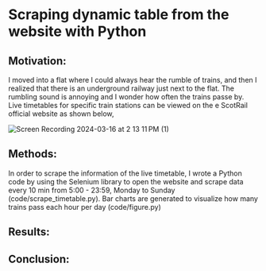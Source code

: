 # Scraping dynamic table from the website with Python
## Motivation: 

I moved into a flat where I could always hear the rumble of trains, and then I realized that there is an underground railway just next to the flat. The rumbling sound is annoying and I wonder how often the trains passe by. Live timetables for specific train stations can be viewed on the e ScotRail official website as shown below,

![Screen Recording 2024-03-16 at 2 13 11 PM (1)](https://github.com/QiaosiLi/scrape_dynamic_table_from_website_with_python/assets/140426435/2d017c07-2971-49c4-98ed-81dc976f0dd9)

## Methods:
In order to scrape the information of the live timetable, I wrote a Python code by using the Selenium library to open the website and scrape data every 10 min from 5:00 - 23:59, Monday to Sunday (code/scrape_timetable.py). Bar charts are generated to visualize how many trains pass each hour per day (code/figure.py)

## Results:


## Conclusion:




